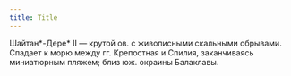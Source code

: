 ```yaml
---
title: Title
---
```


Шайтан*-Дере* II — крутой ов. с живописными скальными обрывами. Спадает к морю
между гг. Крепостная и Спилия, заканчиваясь миниатюрным пляжем; близ юж. окраины
Балаклавы.

